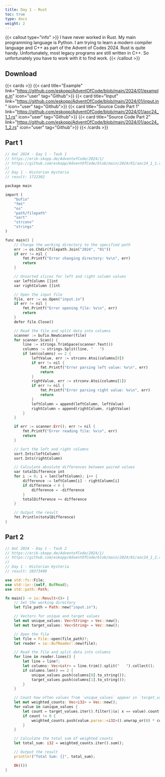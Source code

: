 ```yaml
---
title: Day 1 - Rust
toc: true
type: docs
weight: 2
---
```


{{< callout type="info" >}}
I have never worked in Rust. My main programming language is Python. I am trying to learn a modern compiler language and C++ as part of the Advent of Codes 2024. Rust is quite handy. Unfortunately, most legacy programs are still written in C++. So unfortunately you have to work with it to find work.
{{< /callout >}}

## Download

{{< cards >}}
{{< card title="Example" link="https://github.com/eskopp/AdventOfCode/blob/main/2024/01/example.in" icon="user" tag="Github">}}
{{< card title="Input" link="https://github.com/eskopp/AdventOfCode/blob/main/2024/01/input.in" icon="user" tag="Github">}}
{{< card title="Source Code Part 1" link="https://github.com/eskopp/AdventOfCode/blob/main/2024/01/aoc24_1_1.rs" icon="user" tag="Github">}}
{{< card title="Source Code Part 2" link="https://github.com/eskopp/AdventOfCode/blob/main/2024/01/aoc24_1_2.rs" icon="user" tag="Github">}}
{{< /cards >}}

## Part 1

```rust {linenos=table,linenostart=1}
// AoC 2024 - Day 1 - Task 1
// https://erik-skopp.de/AdventofCode/2024/1/
// https://github.com/eskopp/AdventOfCode/blob/main/2024/01/aoc24_1_1.rs
//
// Day 1 - Historian Hysteria
// result: 1722302

package main

import (
	"bufio"
	"fmt"
	"os"
	"path/filepath"
	"sort"
	"strconv"
	"strings"
)

func main() {
	// Change the working directory to the specified path
	err := os.Chdir(filepath.Join("2024", "01"))
	if err != nil {
		fmt.Printf("Error changing directory: %v\n", err)
		return
	}

	// Unsorted slices for left and right column values
	var leftColumn []int
	var rightColumn []int

	// Open the input file
	file, err := os.Open("input.in")
	if err != nil {
		fmt.Printf("Error opening file: %v\n", err)
		return
	}
	defer file.Close()

	// Read the file and split data into columns
	scanner := bufio.NewScanner(file)
	for scanner.Scan() {
		line := strings.TrimSpace(scanner.Text())
		columns := strings.Split(line, "   ")
		if len(columns) == 2 {
			leftValue, err := strconv.Atoi(columns[0])
			if err != nil {
				fmt.Printf("Error parsing left value: %v\n", err)
				return
			}
			rightValue, err := strconv.Atoi(columns[1])
			if err != nil {
				fmt.Printf("Error parsing right value: %v\n", err)
				return
			}
			leftColumn = append(leftColumn, leftValue)
			rightColumn = append(rightColumn, rightValue)
		}
	}

	if err := scanner.Err(); err != nil {
		fmt.Printf("Error reading file: %v\n", err)
		return
	}

	// Sort the left and right columns
	sort.Ints(leftColumn)
	sort.Ints(rightColumn)

	// Calculate absolute differences between paired values
	var totalDifference int
	for i := 0; i < len(leftColumn); i++ {
		difference := leftColumn[i] - rightColumn[i]
		if difference < 0 {
			difference = -difference
		}
		totalDifference += difference
	}

	// Output the result
	fmt.Println(totalDifference)
}

```

## Part 2

```rust {linenos=table,linenostart=1}
// AoC 2024 - Day 1 - Task 2
// https://erik-skopp.de/AdventofCode/2024/1/
// https://github.com/eskopp/AdventOfCode/blob/main/2024/01/aoc24_1_2.rs
//
// Day 1 - Historian Hysteria
// result: 20373490

use std::fs::File;
use std::io::{self, BufRead};
use std::path::Path;

fn main() -> io::Result<()> {
    // Set the working directory
    let file_path = Path::new("input.in");

    // Vectors for unique and target values
    let mut unique_values: Vec<String> = Vec::new();
    let mut target_values: Vec<String> = Vec::new();

    // Open the file
    let file = File::open(file_path)?;
    let reader = io::BufReader::new(file);

    // Read the file and split data into columns
    for line in reader.lines() {
        let line = line?;
        let columns: Vec<&str> = line.trim().split("   ").collect();
        if columns.len() == 2 {
            unique_values.push(columns[0].to_string());
            target_values.push(columns[1].to_string());
        }
    }

    // Count how often values from `unique_values` appear in `target_values`
    let mut weighted_counts: Vec<i32> = Vec::new();
    for value in &unique_values {
        let count = target_values.iter().filter(|&x| x == value).count() as i32;
        if count != 0 {
            weighted_counts.push(value.parse::<i32>().unwrap_or(0) * count);
        }
    }

    // Calculate the total sum of weighted counts
    let total_sum: i32 = weighted_counts.iter().sum();

    // Output the result
    println!("Total Sum: {}", total_sum);

    Ok(())
}

```

